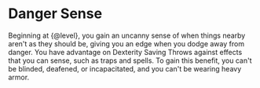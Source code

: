 # Danger Sense
Beginning at {@level}, you gain an uncanny sense of when things nearby aren't as they should be, giving you an edge when you dodge away from danger.
You have advantage on Dexterity Saving Throws against effects that you can sense, such as traps and spells.
To gain this benefit, you can't be blinded, deafened, or incapacitated, and you can't be wearing heavy armor.
